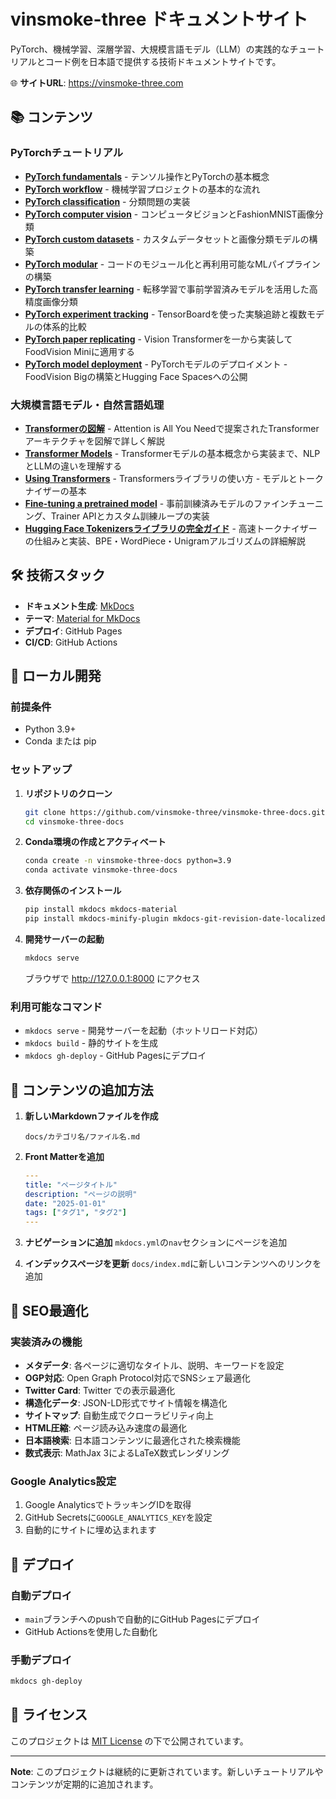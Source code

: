 # vinsmoke-three ドキュメントサイト

PyTorch、機械学習、深層学習、大規模言語モデル（LLM）の実践的なチュートリアルとコード例を日本語で提供する技術ドキュメントサイトです。

🌐 **サイトURL**: https://vinsmoke-three.com

## 📚 コンテンツ

### PyTorchチュートリアル

- **[PyTorch fundamentals](docs/PyTorch/01_pytorch_fundamentals.md)** - テンソル操作とPyTorchの基本概念
- **[PyTorch workflow](docs/PyTorch/02_pytorch_workflow.md)** - 機械学習プロジェクトの基本的な流れ
- **[PyTorch classification](docs/PyTorch/03_pytorch_classification.md)** - 分類問題の実装
- **[PyTorch computer vision](docs/PyTorch/04_pytorch_computer_vision.md)** - コンピュータビジョンとFashionMNIST画像分類
- **[PyTorch custom datasets](docs/PyTorch/05_pytorch_custom_datasets.md)** - カスタムデータセットと画像分類モデルの構築
- **[PyTorch modular](docs/PyTorch/06_pytorch_modular.md)** - コードのモジュール化と再利用可能なMLパイプラインの構築
- **[PyTorch transfer learning](docs/PyTorch/07_pytorch_transfer_learning.md)** - 転移学習で事前学習済みモデルを活用した高精度画像分類
- **[PyTorch experiment tracking](docs/PyTorch/08_pytorch_experiment_tracking.md)** - TensorBoardを使った実験追跡と複数モデルの体系的比較
- **[PyTorch paper replicating](docs/PyTorch/09_pytorch_paper_replicating.md)** - Vision Transformerを一から実装してFoodVision Miniに適用する
- **[PyTorch model deployment](docs/PyTorch/10_pytorch_model_deployment.md)** - PyTorchモデルのデプロイメント - FoodVision Bigの構築とHugging Face Spacesへの公開

### 大規模言語モデル・自然言語処理

- **[Transformerの図解](docs/LLM/00_illustrated_transformer.md)** - Attention is All You Needで提案されたTransformerアーキテクチャを図解で詳しく解説
- **[Transformer Models](docs/LLM/01_transformer_models.md)** - Transformerモデルの基本概念から実装まで、NLPとLLMの違いを理解する
- **[Using Transformers](docs/LLM/02_using_transformers.md)** - Transformersライブラリの使い方 - モデルとトークナイザーの基本
- **[Fine-tuning a pretrained model](docs/LLM/03_fine_tuning_a_pretrained_model.md)** - 事前訓練済みモデルのファインチューニング、Trainer APIとカスタム訓練ループの実装
- **[Hugging Face Tokenizersライブラリの完全ガイド](docs/LLM/04_the_huggingface_tokenizers_library.md)** - 高速トークナイザーの仕組みと実装、BPE・WordPiece・Unigramアルゴリズムの詳細解説

## 🛠️ 技術スタック

- **ドキュメント生成**: [MkDocs](https://www.mkdocs.org/)
- **テーマ**: [Material for MkDocs](https://squidfunk.github.io/mkdocs-material/)
- **デプロイ**: GitHub Pages
- **CI/CD**: GitHub Actions

## 🚀 ローカル開発

### 前提条件

- Python 3.9+
- Conda または pip

### セットアップ

1. **リポジトリのクローン**
   ```bash
   git clone https://github.com/vinsmoke-three/vinsmoke-three-docs.git
   cd vinsmoke-three-docs
   ```

2. **Conda環境の作成とアクティベート**
   ```bash
   conda create -n vinsmoke-three-docs python=3.9
   conda activate vinsmoke-three-docs
   ```

3. **依存関係のインストール**
   ```bash
   pip install mkdocs mkdocs-material
   pip install mkdocs-minify-plugin mkdocs-git-revision-date-localized-plugin
   ```

4. **開発サーバーの起動**
   ```bash
   mkdocs serve
   ```

   ブラウザで http://127.0.0.1:8000 にアクセス

### 利用可能なコマンド

- `mkdocs serve` - 開発サーバーを起動（ホットリロード対応）
- `mkdocs build` - 静的サイトを生成
- `mkdocs gh-deploy` - GitHub Pagesにデプロイ

## 📝 コンテンツの追加方法

1. **新しいMarkdownファイルを作成**
   ```
   docs/カテゴリ名/ファイル名.md
   ```

2. **Front Matterを追加**
   ```yaml
   ---
   title: "ページタイトル"
   description: "ページの説明"
   date: "2025-01-01"
   tags: ["タグ1", "タグ2"]
   ---
   ```

3. **ナビゲーションに追加**
   `mkdocs.yml`の`nav`セクションにページを追加

4. **インデックスページを更新**
   `docs/index.md`に新しいコンテンツへのリンクを追加

## 🎨 SEO最適化

### 実装済みの機能

- **メタデータ**: 各ページに適切なタイトル、説明、キーワードを設定
- **OGP対応**: Open Graph Protocol対応でSNSシェア最適化
- **Twitter Card**: Twitter での表示最適化
- **構造化データ**: JSON-LD形式でサイト情報を構造化
- **サイトマップ**: 自動生成でクローラビリティ向上
- **HTML圧縮**: ページ読み込み速度の最適化
- **日本語検索**: 日本語コンテンツに最適化された検索機能
- **数式表示**: MathJax 3によるLaTeX数式レンダリング

### Google Analytics設定

1. Google AnalyticsでトラッキングIDを取得
2. GitHub Secretsに`GOOGLE_ANALYTICS_KEY`を設定
3. 自動的にサイトに埋め込まれます

## 🚀 デプロイ

### 自動デプロイ

- `main`ブランチへのpushで自動的にGitHub Pagesにデプロイ
- GitHub Actionsを使用した自動化

### 手動デプロイ

```bash
mkdocs gh-deploy
```

## 📄 ライセンス

このプロジェクトは [MIT License](LICENSE) の下で公開されています。

---

**Note**: このプロジェクトは継続的に更新されています。新しいチュートリアルやコンテンツが定期的に追加されます。
